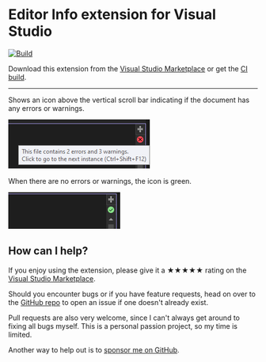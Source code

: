 ﻿[marketplace]: https://marketplace.visualstudio.com/items?itemName=MadsKristensen.DocumentHealth
[vsixgallery]: http://vsixgallery.com/extension/DocumentHealth.ebd2f3af-c274-4af6-bc9d-3e929361845d/
[repo]:https://github.com/madskristensen/DocumentHealth

# Editor Info extension for Visual Studio

[![Build](https://github.com/madskristensen/DocumentHealth/actions/workflows/build.yaml/badge.svg)](https://github.com/madskristensen/DocumentHealth/actions/workflows/build.yaml)

Download this extension from the [Visual Studio Marketplace][marketplace]
or get the [CI build][vsixgallery].

----------------------------------------

Shows an icon above the vertical scroll bar indicating if the document has any errors or warnings.

![error](art/error.png)

When there are no errors or warnings, the icon is green.

![No errors](art/green.png)

## How can I help?
If you enjoy using the extension, please give it a ★★★★★ rating on the [Visual Studio Marketplace][marketplace].

Should you encounter bugs or if you have feature requests, head on over to the [GitHub repo][repo] to open an issue if one doesn't already exist.

Pull requests are also very welcome, since I can't always get around to fixing all bugs myself. This is a personal passion project, so my time is limited.

Another way to help out is to [sponsor me on GitHub](https://github.com/sponsors/madskristensen).